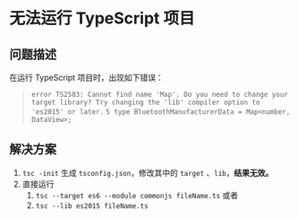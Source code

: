 # 无法运行 TypeScript 项目

## 问题描述

在运行 TypeScript 项目时，出现如下错误：

> `error TS2583: Cannot find name 'Map'. Do you need to change your target library? Try changing the 'lib' compiler option to 'es2015' or later.`
> `5 type BluetoothManufacturerData = Map<number, DataView>;`


## 解决方案

1. `tsc -init` 生成 `tsconfig.json`，修改其中的 `target` 、`lib`，**结果无效。**
2. 直接运行
   1. `tsc --target es6 --module commonjs fileName.ts`
   或者
   2. `tsc --lib es2015 fileName.ts`